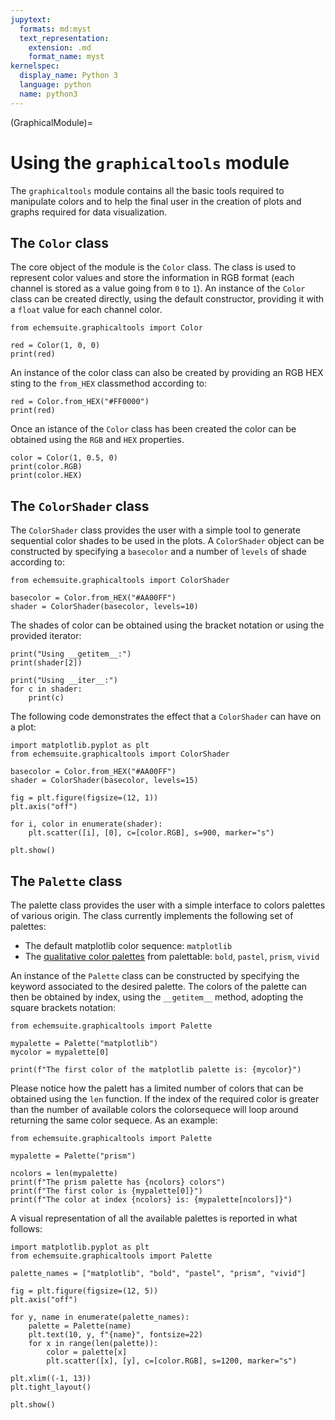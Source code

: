 ```yaml
---
jupytext:
  formats: md:myst
  text_representation:
    extension: .md
    format_name: myst
kernelspec:
  display_name: Python 3
  language: python
  name: python3
---
```


(GraphicalModule)=
# Using the `graphicaltools` module

The `graphicaltools` module contains all the basic tools required to manipulate colors and to help the final user in the creation of plots and graphs required for data visualization. 

## The `Color` class
The core object of the module is the `Color` class. The class is used to represent color values and store the information in RGB format (each channel is stored as a value going from `0` to `1`). An instance of the `Color` class can be created directly, using the default constructor, providing it with a `float` value for each channel color.

```{code-cell} python
from echemsuite.graphicaltools import Color

red = Color(1, 0, 0)
print(red)
```

An instance of the color class can also be created by providing an RGB HEX sting to the `from_HEX` classmethod according to:

```{code-cell} python
red = Color.from_HEX("#FF0000")
print(red)
```

Once an istance of the `Color` class has been created the color can be obtained using the `RGB` and `HEX` properties.

```{code-cell} python
color = Color(1, 0.5, 0)
print(color.RGB)
print(color.HEX)
```

## The `ColorShader` class

The `ColorShader` class provides the user with a simple tool to generate sequential color shades to be used in the plots. A `ColorShader` object can be constructed by specifying a `basecolor` and a number of `levels` of shade according to:

```{code-cell} python
from echemsuite.graphicaltools import ColorShader

basecolor = Color.from_HEX("#AA00FF")
shader = ColorShader(basecolor, levels=10)
```

The shades of color can be obtained using the bracket notation or using the provided iterator:


```{code-cell} python
print("Using __getitem__:")
print(shader[2])

print("Using __iter__:")
for c in shader:
    print(c)
```

The following code demonstrates the effect that a `ColorShader` can have on a plot:

```{code-cell} python
import matplotlib.pyplot as plt
from echemsuite.graphicaltools import ColorShader

basecolor = Color.from_HEX("#AA00FF")
shader = ColorShader(basecolor, levels=15)

fig = plt.figure(figsize=(12, 1))
plt.axis("off")

for i, color in enumerate(shader):
    plt.scatter([i], [0], c=[color.RGB], s=900, marker="s")
  
plt.show()
```

## The `Palette` class
The palette class provides the user with a simple interface to colors palettes of various origin. The class currently implements the following set of palettes:
* The default matplotlib color sequence: `matplotlib`
* The [qualitative color palettes](https://jiffyclub.github.io/palettable/cartocolors/qualitative/) from palettable: `bold`, `pastel`, `prism`, `vivid`

An instance of the `Palette` class can be constructed by specifying the keyword associated to the desired palette. The colors of the palette can then be obtained by index, using the `__getitem__` method, adopting the square brackets notation:

```{code-cell} python
from echemsuite.graphicaltools import Palette

mypalette = Palette("matplotlib")
mycolor = mypalette[0]

print(f"The first color of the matplotlib palette is: {mycolor}")
```

Please notice how the palett has a limited number of colors that can be obtained using the `len` function. If the index of the required color is greater than the number of available colors the colorsequece will loop around returning the same color sequece. As an example:

```{code-cell} python
from echemsuite.graphicaltools import Palette

mypalette = Palette("prism")

ncolors = len(mypalette)
print(f"The prism palette has {ncolors} colors")
print(f"The first color is {mypalette[0]}")
print(f"The color at index {ncolors} is: {mypalette[ncolors]}")
```

A visual representation of all the available palettes is reported in what follows:

```{code-cell} python
import matplotlib.pyplot as plt
from echemsuite.graphicaltools import Palette

palette_names = ["matplotlib", "bold", "pastel", "prism", "vivid"]

fig = plt.figure(figsize=(12, 5))
plt.axis("off")

for y, name in enumerate(palette_names):
    palette = Palette(name)
    plt.text(10, y, f"{name}", fontsize=22)
    for x in range(len(palette)):
        color = palette[x]
        plt.scatter([x], [y], c=[color.RGB], s=1200, marker="s")

plt.xlim((-1, 13))
plt.tight_layout()

plt.show()
```
